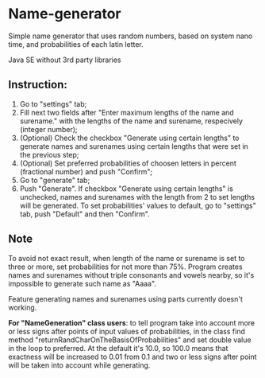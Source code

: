 # Name-generator
Simple name generator that uses random numbers, based on system nano time, and probabilities of each latin letter.

Java SE without 3rd party libraries
## Instruction:
1. Go to "settings" tab;
2. Fill next two fields after "Enter maximum lengths of the name and surename." with the lengths of the name and surename, respecively (integer number);
3. (Optional) Check the checkbox "Generate using certain lengths" to generate names and surenames using certain lengths that were set in the previous step;
4. (Optional) Set preferred probabilities of choosen letters in percent (fractional number) and push "Confirm";
5. Go to "generate" tab;
6. Push "Generate". If checkbox "Generate using certain lengths" is unchecked, names and surenames with the length from 2 to set lengths will be generated.
To set probabilities' values to default, go to "settings" tab, push "Default" and then "Confirm".

## Note
To avoid not exact result, when length of the name or surename is set to three or more, set probabilities for not more than 75%. Program creates names and surenames without triple consonants and vowels nearby, so it's impossible to generate such name as "Aaaa".

Feature generating names and surenames using parts currently doesn't working.

**For "NameGeneration" class users**:
to tell program take into account more or less signs after points of input values of probabilities, in the class find  method "returnRandCharOnTheBasisOfProbabilities" and set double value in the loop to preferred. At the default it's 10.0, so 100.0 means that exactness will be increased to 0.01 from 0.1 and two or less signs after point will be taken into account while generating.
